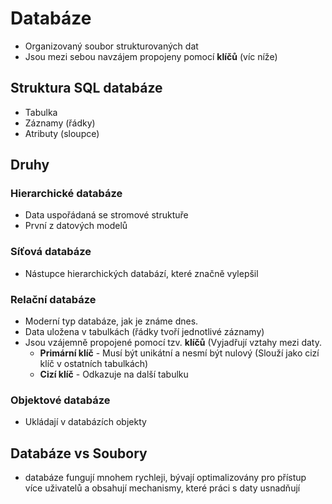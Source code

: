 # Databáze
* Organizovaný soubor strukturovaných dat
* Jsou mezi sebou navzájem propojeny pomocí **klíčů** (víc níže)

## Struktura SQL databáze
- Tabulka
- Záznamy (řádky)
- Atributy (sloupce)

## Druhy
### Hierarchické databáze
* Data uspořádaná se stromové struktuře
* První z datových modelů

### Síťová databáze
* Nástupce hierarchických databází, které značně vylepšil

### Relační databáze
* Moderní typ databáze, jak je známe dnes. 
* Data uložena v tabulkách (řádky tvoří jednotlivé záznamy)
* Jsou vzájemně propojené pomocí tzv. **klíčů** (Vyjadřují vztahy mezi daty.
  * **Primární klíč** - Musí být unikátní a nesmí být nulový (Slouží jako cizí klíč v ostatních tabulkách)
  * **Cizí klíč** - Odkazuje na další tabulku

### Objektové databáze
* Ukládají v databázích objekty

## Databáze vs Soubory
* databáze fungují mnohem rychleji, bývají optimalizovány pro přístup více uživatelů a obsahují mechanismy, které práci s daty usnadňují

